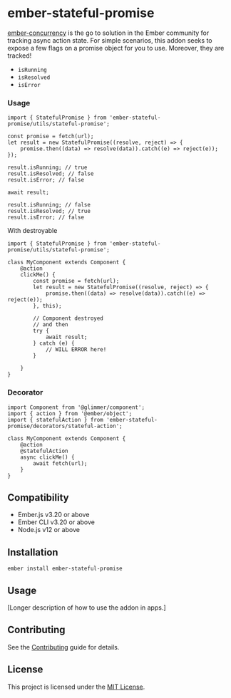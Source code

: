 ember-stateful-promise
==============================================================================

[ember-concurrency](http://ember-concurrency.com/docs/introduction/) is the go to solution in the Ember community for tracking async action state.  For simple scenarios, this addon seeks to expose a few flags on a promise object for you to use.  Moreover, they are tracked!

- `isRunning`
- `isResolved`
- `isError`

### Usage

```
import { StatefulPromise } from 'ember-stateful-promise/utils/stateful-promise';

const promise = fetch(url);
let result = new StatefulPromise((resolve, reject) => {
    promise.then((data) => resolve(data)).catch((e) => reject(e));
});

result.isRunning; // true
result.isResolved; // false
result.isError; // false

await result;

result.isRunning; // false
result.isResolved; // true
result.isError; // false
```

With destroyable
```
import { StatefulPromise } from 'ember-stateful-promise/utils/stateful-promise';

class MyComponent extends Component {
    @action
    clickMe() {
        const promise = fetch(url);
        let result = new StatefulPromise((resolve, reject) => {
            promise.then((data) => resolve(data)).catch((e) => reject(e));
        }, this);

        // Component destroyed
        // and then
        try {
            await result;
        } catch (e) {
            // WILL ERROR here!
        }

    }
}
```

### Decorator
```
import Component from '@glimmer/component';
import { action } from '@ember/object';
import { statefulAction } from 'ember-stateful-promise/decorators/stateful-action';

class MyComponent extends Component {
    @action
    @statefulAction
    async clickMe() {
        await fetch(url);
    }
}
```


Compatibility
------------------------------------------------------------------------------

* Ember.js v3.20 or above
* Ember CLI v3.20 or above
* Node.js v12 or above


Installation
------------------------------------------------------------------------------

```
ember install ember-stateful-promise
```


Usage
------------------------------------------------------------------------------

[Longer description of how to use the addon in apps.]


Contributing
------------------------------------------------------------------------------

See the [Contributing](CONTRIBUTING.md) guide for details.


License
------------------------------------------------------------------------------

This project is licensed under the [MIT License](LICENSE.md).
